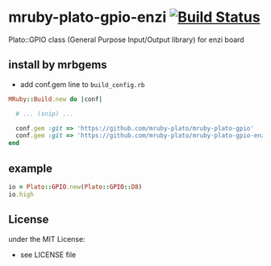 # mruby-plato-gpio-enzi   [![Build Status](https://travis-ci.org/mruby-plato/mruby-plato-gpio-enzi.svg?branch=master)](https://travis-ci.org/mruby-plato/mruby-plato-gpio-enzi)
Plato::GPIO class (General Purpose Input/Output library) for enzi board
## install by mrbgems
- add conf.gem line to `build_config.rb`

```ruby
MRuby::Build.new do |conf|

  # ... (snip) ...

  conf.gem :git => 'https://github.com/mruby-plato/mruby-plato-gpio'
  conf.gem :git => 'https://github.com/mruby-plato/mruby-plato-gpio-enzi'
end
```

## example
```ruby
io = Plato::GPIO.new(Plato::GPIO::D8)
io.high
```

## License
under the MIT License:
- see LICENSE file
